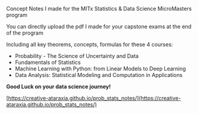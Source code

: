 Concept Notes I made for the MITx Statistics & Data Science MicroMasters program

You can directly upload the pdf I made for your capstone exams at the end of the program

Including all key theorems, concepts, formulas for these 4 courses:
* Probability - The Science of Uncertainty and Data
* Fundamentals of Statistics
* Machine Learning with Python: from Linear Models to Deep Learning
* Data Analysis: Statistical Modeling and Computation in Applications

**Good Luck on your data science journey!**

[https://creative-ataraxia.github.io/prob_stats_notes/](https://creative-ataraxia.github.io/prob_stats_notes/)
